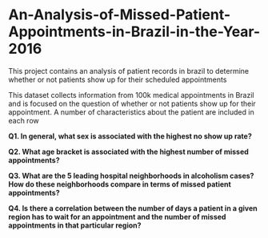 # An-Analysis-of-Missed-Patient-Appointments-in-Brazil-in-the-Year-2016

This project contains an analysis of patient records in brazil to determine whether or not patients show up for their scheduled appointments

This dataset collects information from 100k medical appointments in Brazil and is focused on the question of whether or not patients show up for their appointment. A number of characteristics about the patient are included in each row

<b>Q1. In general, what sex is associated with the highest no show up rate?

Q2. What age bracket is associated with the highest number of missed appointments?

Q3. What are the 5 leading hospital neighborhoods in alcoholism cases? How do these neighborhoods compare in terms of missed patient appointments?

Q4. Is there a correlation between the number of days a patient in a given region has to wait for an appointment and the number of missed appointments in that particular region?</b>



